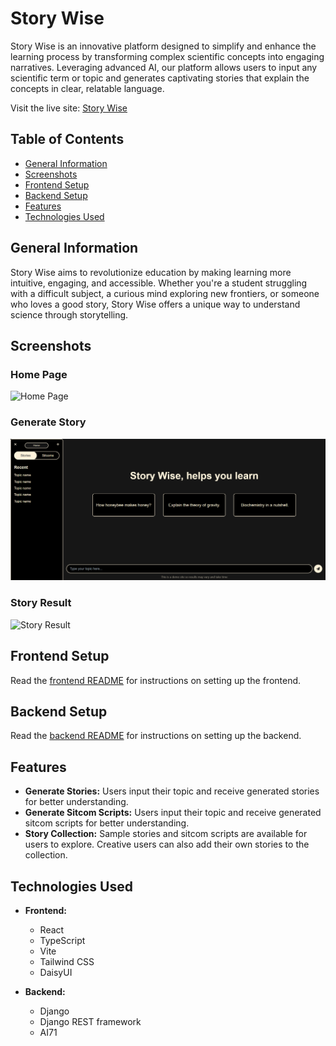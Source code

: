 # Story Wise

Story Wise is an innovative platform designed to simplify and enhance the learning process by transforming complex scientific concepts into engaging narratives. Leveraging advanced AI, our platform allows users to input any scientific term or topic and generates captivating stories that explain the concepts in clear, relatable language.

Visit the live site: [Story Wise](https://story-wise.netlify.app)

## Table of Contents

- [General Information](#general-information)
- [Screenshots](#screenshots)
- [Frontend Setup](#frontend-setup)
- [Backend Setup](#backend-setup)
- [Features](#features)
- [Technologies Used](#technologies-used)

## General Information

Story Wise aims to revolutionize education by making learning more intuitive, engaging, and accessible. Whether you're a student struggling with a difficult subject, a curious mind exploring new frontiers, or someone who loves a good story, Story Wise offers a unique way to understand science through storytelling.

## Screenshots

### Home Page

![Home Page](./screenshots/home_page.png)

### Generate Story

![Generate Story](./screenshots/generate_story.png)

### Story Result

![Story Result](./screenshots/story_result.png)

## Frontend Setup

Read the [frontend README](./frontend/README.md) for instructions on setting up the frontend.

## Backend Setup

Read the [backend README](./backend/README.md) for instructions on setting up the backend.


## Features

- **Generate Stories:** Users input their topic and receive generated stories for better understanding.
- **Generate Sitcom Scripts:** Users input their topic and receive generated sitcom scripts for better understanding.
- **Story Collection:** Sample stories and sitcom scripts are available for users to explore. Creative users can also add their own stories to the collection.

## Technologies Used

- **Frontend:**
  - React
  - TypeScript
  - Vite
  - Tailwind CSS
  - DaisyUI

- **Backend:**
  - Django
  - Django REST framework
  - AI71